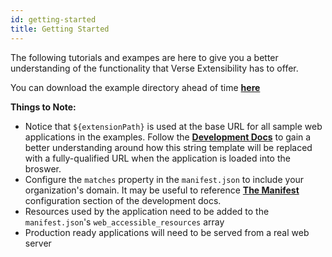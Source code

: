 ```yaml
---
id: getting-started
title: Getting Started
---
```


The following tutorials and exampes are here to give you a better understanding of the functionality that Verse Extensibility has to offer.

You can download the example directory ahead of time **[here](https://github.com/HCL-TECH-SOFTWARE/Verse-Extension-samples/tree/master/src)**

**Things to Note:**

- Notice that `${extensionPath}` is used at the base URL for all sample web applications in the examples. Follow the **[Development Docs](../development)** to gain a better understanding around how this string template will be replaced with a fully-qualified URL when the application is loaded into the broswer.
- Configure the `matches` property in the `manifest.json` to include your organization's domain. It may be useful to reference **[The Manifest](../development#the-manifest)** configuration section of the development docs.
- Resources used by the application need to be added to the `manifest.json`'s `web_accessible_resources` array
- Production ready applications will need to be served from a real web server
